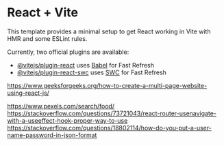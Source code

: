 # React + Vite

This template provides a minimal setup to get React working in Vite with HMR and some ESLint rules.

Currently, two official plugins are available:

- [@vitejs/plugin-react](https://github.com/vitejs/vite-plugin-react/blob/main/packages/plugin-react/README.md) uses [Babel](https://babeljs.io/) for Fast Refresh
- [@vitejs/plugin-react-swc](https://github.com/vitejs/vite-plugin-react-swc) uses [SWC](https://swc.rs/) for Fast Refresh



https://www.geeksforgeeks.org/how-to-create-a-multi-page-website-using-react-js/

https://www.pexels.com/search/food/
https://stackoverflow.com/questions/73721043/react-router-usenavigate-with-a-useeffect-hook-proper-way-to-use
https://stackoverflow.com/questions/18802114/how-do-you-put-a-user-name-password-in-json-format
